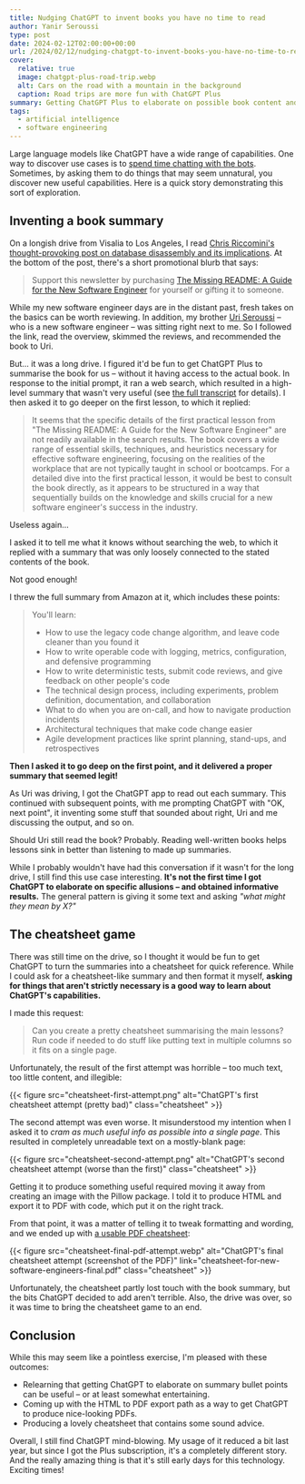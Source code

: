 ```yaml
---
title: Nudging ChatGPT to invent books you have no time to read
author: Yanir Seroussi
type: post
date: 2024-02-12T02:00:00+00:00
url: /2024/02/12/nudging-chatgpt-to-invent-books-you-have-no-time-to-read/
cover:
  relative: true
  image: chatgpt-plus-road-trip.webp
  alt: Cars on the road with a mountain in the background
  caption: Road trips are more fun with ChatGPT Plus
summary: Getting ChatGPT Plus to elaborate on possible book content and produce a PDF cheatsheet, with the goal of learning about its capabilities.
tags:
  - artificial intelligence
  - software engineering
---
```


Large language models like ChatGPT have a wide range of capabilities. One way to discover use cases is to [spend time chatting with the bots](https://www.oneusefulthing.org/i/137082758/inside-the-jagged-frontier). Sometimes, by asking them to do things that may seem unnatural, you discover new useful capabilities. Here is a quick story demonstrating this sort of exploration.

## Inventing a book summary

On a longish drive from Visalia to Los Angeles, I read [Chris Riccomini's thought-provoking post on database disassembly and its implications](https://materializedview.io/p/databases-are-falling-apart). At the bottom of the post, there's a short promotional blurb that says:

> Support this newsletter by purchasing [The Missing README: A Guide for the New Software Engineer](https://www.amazon.com/Missing-README-Guide-Software-Engineer/dp/1718501838) for yourself or gifting it to someone.

While my new software engineer days are in the distant past, fresh takes on the basics can be worth reviewing. In addition, my brother [Uri Seroussi](https://www.uriseroussi.com/) &ndash; who is a new software engineer &ndash; was sitting right next to me. So I followed the link, read the overview, skimmed the reviews, and recommended the book to Uri.

But... it was a long drive. I figured it'd be fun to get ChatGPT Plus to summarise the book for us &ndash; without it having access to the actual book. In response to the initial prompt, it ran a web search, which resulted in a high-level summary that wasn't very useful (see [the full transcript](https://chat.openai.com/share/bfe9c803-5cf9-4618-b06a-a6a3e7196c8f) for details). I then asked it to go deeper on the first lesson, to which it replied:

> It seems that the specific details of the first practical lesson from "The Missing README: A Guide for the New Software Engineer" are not readily available in the search results. The book covers a wide range of essential skills, techniques, and heuristics necessary for effective software engineering, focusing on the realities of the workplace that are not typically taught in school or bootcamps. For a detailed dive into the first practical lesson, it would be best to consult the book directly, as it appears to be structured in a way that sequentially builds on the knowledge and skills crucial for a new software engineer's success in the industry.

Useless again...

I asked it to tell me what it knows without searching the web, to which it replied with a summary that was only loosely connected to the stated contents of the book.

Not good enough!

I threw the full summary from Amazon at it, which includes these points:

> You'll learn:
> * How to use the legacy code change algorithm, and leave code cleaner than you found it
> * How to write operable code with logging, metrics, configuration, and defensive programming
> * How to write deterministic tests, submit code reviews, and give feedback on other people's code
> * The technical design process, including experiments, problem definition, documentation, and collaboration
> * What to do when you are on-call, and how to navigate production incidents
> * Architectural techniques that make code change easier
> * Agile development practices like sprint planning, stand-ups, and retrospectives

**Then I asked it to go deep on the first point, and it delivered a proper summary that seemed legit!**

As Uri was driving, I got the ChatGPT app to read out each summary. This continued with subsequent points, with me prompting ChatGPT with "OK, next point", it inventing some stuff that sounded about right, Uri and me discussing the output, and so on.

Should Uri still read the book? Probably. Reading well-written books helps lessons sink in better than listening to made up summaries.

While I probably wouldn't have had this conversation if it wasn't for the long drive, I still find this use case interesting. **It's not the first time I got ChatGPT to elaborate on specific allusions &ndash; and obtained informative results.** The general pattern is giving it some text and asking _"what might they mean by X?"_

## The cheatsheet game

There was still time on the drive, so I thought it would be fun to get ChatGPT to turn the summaries into a cheatsheet for quick reference. While I could ask for a cheatsheet-like summary and then format it myself, **asking for things that aren't strictly necessary is a good way to learn about ChatGPT's capabilities.**

I made this request:

> Can you create a pretty cheatsheet summarising the main lessons? Run code if needed to do stuff like putting text in multiple columns so it fits on a single page.

Unfortunately, the result of the first attempt was horrible &ndash; too much text, too little content, and illegible:

<style>
.post-content figure.cheatsheet img {
  max-height: 500px;
  border: solid 1px;
}
</style>

{{< figure src="cheatsheet-first-attempt.png" alt="ChatGPT's first cheatsheet attempt (pretty bad)" class="cheatsheet" >}}

The second attempt was even worse. It misunderstood my intention when I asked it to _cram as much useful info as possible into a single page_. This resulted in completely unreadable text on a mostly-blank page:

{{< figure src="cheatsheet-second-attempt.png" alt="ChatGPT's second cheatsheet attempt (worse than the first)" class="cheatsheet" >}}

Getting it to produce something useful required moving it away from creating an image with the Pillow package. I told it to produce HTML and export it to PDF with code, which put it on the right track.

From that point, it was a matter of telling it to tweak formatting and wording, and we ended up with [a usable PDF cheatsheet](cheatsheet-for-new-software-engineers-final.pdf):

{{< figure src="cheatsheet-final-pdf-attempt.webp" alt="ChatGPT's final cheatsheet attempt (screenshot of the PDF)" link="cheatsheet-for-new-software-engineers-final.pdf" class="cheatsheet" >}}

Unfortunately, the cheatsheet partly lost touch with the book summary, but the bits ChatGPT decided to add aren't terrible. Also, the drive was over, so it was time to bring the cheatsheet game to an end.

## Conclusion

While this may seem like a pointless exercise, I'm pleased with these outcomes:
* Relearning that getting ChatGPT to elaborate on summary bullet points can be useful &ndash; or at least somewhat entertaining.
* Coming up with the HTML to PDF export path as a way to get ChatGPT to produce nice-looking PDFs.
* Producing a lovely cheatsheet that contains some sound advice.

Overall, I still find ChatGPT mind-blowing. My usage of it reduced a bit last year, but since I got the Plus subscription, it's a completely different story. And the really amazing thing is that it's still early days for this technology. Exciting times!
